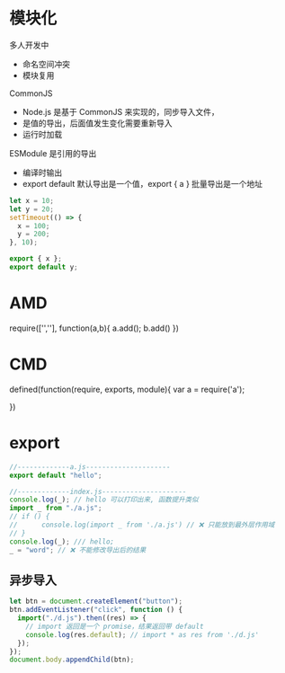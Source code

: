 # 模块化

多人开发中

- 命名空间冲突
- 模块复用

CommonJS

- Node.js 是基于 CommonJS 来实现的，同步导入文件，
- 是值的导出，后面值发生变化需要重新导入
- 运行时加载

ESModule 是引用的导出

- 编译时输出
- export default 默认导出是一个值，export { a } 批量导出是一个地址

```js
let x = 10;
let y = 20;
setTimeout(() => {
  x = 100;
  y = 200;
}, 10);

export { x };
export default y;
```

# AMD

<!-- 加载完毕后使用 -->

require(['',''], function(a,b){
a.add();
b.add()
})

# CMD

<!-- 依赖就近，延迟执行 -->

defined(function(require, exports, module){
var a = require('a');

})

# export

```js
//-------------a.js---------------------
export default "hello";

//-------------index.js---------------------
console.log(_); // hello 可以打印出来, 函数提升类似
import _ from "./a.js";
// if () {
// 		console.log(import _ from './a.js') // ❌ 只能放到最外层作用域
// }
console.log(_); /// hello;
_ = "word"; // ❌ 不能修改导出后的结果
```

## 异步导入

```js
let btn = document.createElement("button");
btn.addEventListener("click", function () {
  import("./d.js").then((res) => {
    // import 返回是一个 promise，结果返回带 default
    console.log(res.default); // import * as res from './d.js'
  });
});
document.body.appendChild(btn);
```
